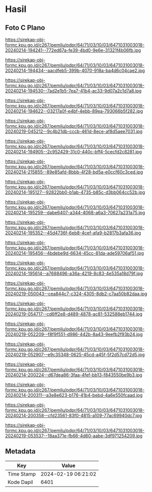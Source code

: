 # Hasil

## Foto C Plano

https://sirekap-obj-formc.kpu.go.id/c267/pemilu/pdpr/64/71/03/10/03/6471031003018-20240214-194241--772ed67a-fe39-4bd0-9e6e-31321f4b06fb.jpg

https://sirekap-obj-formc.kpu.go.id/c267/pemilu/pdpr/64/71/03/10/03/6471031003018-20240214-194434--aacdfeb5-399b-4070-918a-ba4d6c04cae2.jpg

https://sirekap-obj-formc.kpu.go.id/c267/pemilu/pdpr/64/71/03/10/03/6471031003018-20240214-194530--7ad2e1b5-7ea7-41b4-ac33-9d07a2c1d7a8.jpg

https://sirekap-obj-formc.kpu.go.id/c267/pemilu/pdpr/64/71/03/10/03/6471031003018-20240214-194622--03217a0f-e4bf-4ebb-89ea-793066b5f282.jpg

https://sirekap-obj-formc.kpu.go.id/c267/pemilu/pdpr/64/71/03/10/03/6471031003018-20240219-045212--9c4b21db-cccb-461d-8ece-af8d5aee7031.jpg

https://sirekap-obj-formc.kpu.go.id/c267/pemilu/pdpr/64/71/03/10/03/6471031003018-20240214-194905--2c952429-31c0-440c-bff4-5cecfd2c8281.jpg

https://sirekap-obj-formc.kpu.go.id/c267/pemilu/pdpr/64/71/03/10/03/6471031003018-20240214-215855--89e85afd-8bbb-4f28-bd5a-e0ccf60c3ced.jpg

https://sirekap-obj-formc.kpu.go.id/c267/pemilu/pdpr/64/71/03/10/03/6471031003018-20240214-195127--92822bb0-b1ab-4735-b85c-d3bb064cc52b.jpg

https://sirekap-obj-formc.kpu.go.id/c267/pemilu/pdpr/64/71/03/10/03/6471031003018-20240214-195259--dabe6407-a344-4068-a6a3-70627a231a75.jpg

https://sirekap-obj-formc.kpu.go.id/c267/pemilu/pdpr/64/71/03/10/03/6471031003018-20240214-195352--45d4736f-6eb8-4cef-afa9-b2817b3afa36.jpg

https://sirekap-obj-formc.kpu.go.id/c267/pemilu/pdpr/64/71/03/10/03/6471031003018-20240214-195456--4bdebe9d-6634-45cc-81da-ade59706af51.jpg

https://sirekap-obj-formc.kpu.go.id/c267/pemilu/pdpr/64/71/03/10/03/6471031003018-20240214-195614--a7688496-a36a-4219-8c83-4e535a18d79f.jpg

https://sirekap-obj-formc.kpu.go.id/c267/pemilu/pdpr/64/71/03/10/03/6471031003018-20240219-050043--cea844c7-c324-4305-8db2-c7aa50b82daa.jpg

https://sirekap-obj-formc.kpu.go.id/c267/pemilu/pdpr/64/71/03/10/03/6471031003018-20240219-054717--cd6ff2e8-d489-4878-ac81-532588eb1744.jpg

https://sirekap-obj-formc.kpu.go.id/c267/pemilu/pdpr/64/71/03/10/03/6471031003018-20240219-052209--f8f9f551-d986-442b-8a43-9eefb2f93b24.jpg

https://sirekap-obj-formc.kpu.go.id/c267/pemilu/pdpr/64/71/03/10/03/6471031003018-20240219-052907--e9c35348-0625-45cd-a45f-5f2d57cd72d5.jpg

https://sirekap-obj-formc.kpu.go.id/c267/pemilu/pdpr/64/71/03/10/03/6471031003018-20240214-200224--d67dea86-3faa-4fef-bb13-f843550be9b3.jpg

https://sirekap-obj-formc.kpu.go.id/c267/pemilu/pdpr/64/71/03/10/03/6471031003018-20240214-200311--a3e8e623-b176-41b4-bebd-4a6e550fcaad.jpg

https://sirekap-obj-formc.kpu.go.id/c267/pemilu/pdpr/64/71/03/10/03/6471031003018-20240214-200358--cfd23561-83f0-4815-a109-77ac69940dc7.jpg

https://sirekap-obj-formc.kpu.go.id/c267/pemilu/pdpr/64/71/03/10/03/6471031003018-20240219-053537--18aa371e-fb66-4d60-aabe-3df971254209.jpg


## Metadata

| Key        | Value               |
| ---------- | ------------------- |
| Time Stamp | 2024-02-19 06:21:02 |
| Kode Dapil | 6401                |



